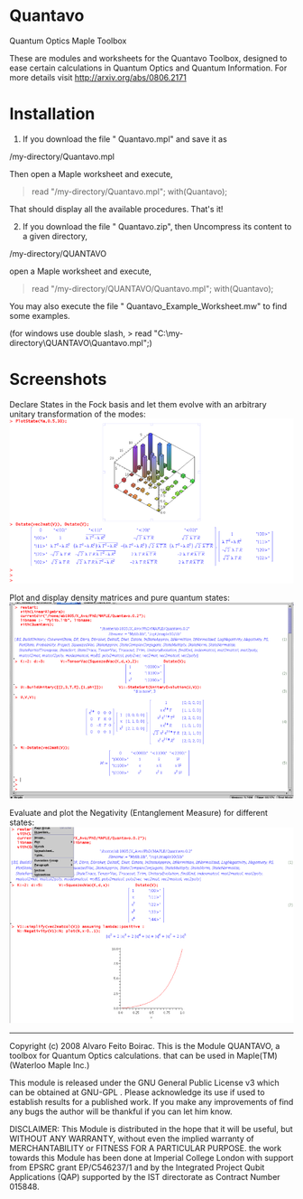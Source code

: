 Quantavo
========

Quantum Optics Maple Toolbox


These are modules and worksheets for the Quantavo Toolbox, designed to ease certain calculations in Quantum Optics and Quantum Information. 
For more details visit http://arxiv.org/abs/0806.2171


Installation
============

1) If you download the file " Quantavo.mpl" and save it as

/my-directory/Quantavo.mpl

Then open a Maple worksheet and execute,

> read "/my-directory/Quantavo.mpl";
> with(Quantavo);

That should display all the available procedures. That's it!


2) If you download the file " Quantavo.zip", then Uncompress its content to a given directory,

/my-directory/QUANTAVO

open a Maple worksheet and execute,

> read "/my-directory/QUANTAVO/Quantavo.mpl";
> with(Quantavo);

You may also execute the file " Quantavo_Example_Worksheet.mw" to find some examples.

(for windows use double slash, > read "C:\\my-directory\\QUANTAVO\\Quantavo.mpl";)

Screenshots
===========

Declare States in the Fock basis and let them evolve with an arbitrary unitary transformation of the modes: 
![Example 1](https://github.com/alphydan/Quantavo/raw/master/screenshots/Quantavo.png)

Plot and display density matrices and pure quantum states: 
![Example 2](https://github.com/alphydan/Quantavo/raw/master/screenshots/Quantavo_evolution2.png)

Evaluate and plot the Negativity (Entanglement Measure) for different states: 
![Example 2](https://github.com/alphydan/Quantavo/raw/master/screenshots/Quantavo_negativity2.png)



-----------------------------------------
Copyright (c) 2008 Alvaro Feito Boirac.
This is the Module QUANTAVO, a toolbox for Quantum Optics calculations. that can be used in Maple(TM) (Waterloo Maple Inc.)

This module is released under the GNU General Public License v3 which can be obtained at GNU-GPL .
Please acknowledge its use if used to establish results for a published work. If you make any improvements of find any bugs the author will be thankful if you can let him know.

DISCLAIMER: This Module is distributed in the hope that it will be useful, but WITHOUT ANY WARRANTY, without even the implied warranty of MERCHANTABILITY or FITNESS FOR A PARTICULAR PURPOSE. the work towards this Module has been done at Imperial College London with support from EPSRC grant EP/C546237/1 and by the Integrated Project Qubit Applications (QAP) supported by the IST directorate as Contract Number 015848.
